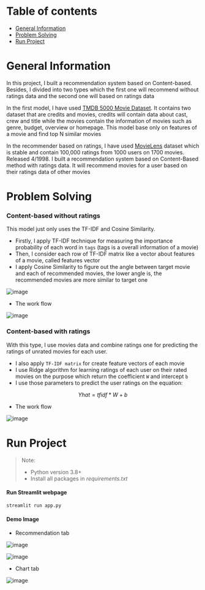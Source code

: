 # Table of contents
* [General Information](#general-information)
* [Problem Solving](#problem-solving)
* [Run Project](#run-project)

# General Information

In this project, I built a recommendation system based on Content-based. Besides, I divided into two types which the first one will recommend without ratings data and the second one will based on ratings data

In the first model, I have used [TMDB 5000 Movie Dataset](https://www.kaggle.com/datasets/tmdb/tmdb-movie-metadata). It contains two dataset that are credits and movies, credits will contain data about cast, crew and title while the movies contain the information of movies such as genre, budget, overview or homepage. This model base only on features of a movie and find top N similar movies

In the recommender based on ratings, I have used [MovieLens](https://grouplens.org/datasets/movielens/) dataset which is stable and contain 100,000 ratings from 1000 users on 1700 movies. Released 4/1998. I built a recommendation system based on Content-Based method with ratings data. It will recommend movies for a user based on their ratings data of other movies

# Problem Solving

### Content-based without ratings

This model just only uses the TF-IDF and Cosine Similarity. 
* Firstly, I apply TF-IDF technique for measuring the importance probability of each word in `tags` (tags is a overall information of a movie)
* Then, I consider each row of TF-IDF matrix like a vector about features of a movie, called features vector
* I apply Cosine Similarity to figure out the angle between target movie and each of recommended movies, the lower angle is, the recommended movies are more similar to target one

![image](https://github.com/Narius2030/Recommendation-System/assets/94912102/901e7670-ab76-4812-ba02-56a1f33e6f5a)


* The work flow

![image](https://github.com/Narius2030/Recommendation-System/assets/94912102/8e791c80-7f1e-4e74-a5ce-f96a15df720c)



### Content-based with ratings

With this type, I use movies data and combine ratings one for predicting the ratings of unrated movies for each user.
 * I also apply `TF-IDF matrix` for create feature vectors of each movie
 * I use Ridge algorithm for learning ratings of each user on their rated movies on the purpose which return the coefficient `W` and intercept `b`
 * I use those parameters to predict the user ratings on the equation:

$$
Yhat = tfidf * W + b
$$

 * The work flow

![image](https://github.com/Narius2030/Recommendation-System/assets/94912102/baab7771-339e-4d27-97d9-7d3502bb3e8a)



# Run Project

> Note: 
> * Python version 3.8+
> * Install all packages in *requirements.txt*

#### Run Streamlit webpage
```python
streamlit run app.py
```

#### Demo Image

* Recommendation tab

![image](https://github.com/Narius2030/Recommendation-System/assets/94912102/5fede4fd-2376-42a0-8b21-ffdd5b541e7d)

![image](https://github.com/Narius2030/Recommendation-System/assets/94912102/101c25d1-e3b7-46f1-a80e-decc2587eac9)

* Chart tab

![image](https://github.com/Narius2030/Recommendation-System/assets/94912102/bbc69559-ee1e-40f0-a934-68a290f9f44e)




